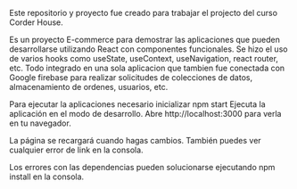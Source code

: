 Este repositorio y proyecto fue creado para trabajar el projecto del curso Corder House.

Es un proyecto E-commerce para demostrar las aplicaciones que pueden desarrollarse utilizando React con componentes funcionales.
Se hizo el uso de varios hooks como useState, useContext, useNavigation, react router, etc.
Todo integrado en una sola aplicacion que tambien fue conectada con Google firebase para realizar solicitudes de colecciones de datos,
almacenamiento de ordenes, usuarios, etc.

Para ejecutar la aplicaciones necesario inicializar npm start
Ejecuta la aplicación en el modo de desarrollo.
Abre http://localhost:3000 para verla en tu navegador.

La página se recargará cuando hagas cambios.
También puedes ver cualquier error de link en la consola.

Los errores con las dependencias pueden solucionarse ejecutando npm install en la consola.
